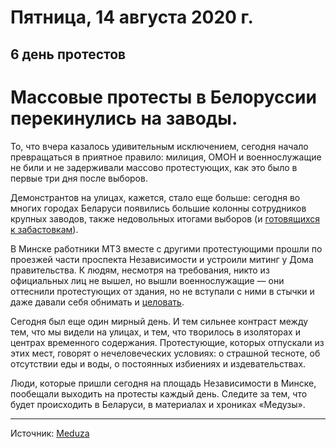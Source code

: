# Пятница, 14 августа 2020 г.
## 6 день протестов

# Массовые протесты в Белоруссии перекинулись на заводы. 

То, что вчера казалось удивительным исключением, сегодня начало превращаться в приятное правило: милиция, ОМОН и военнослужащие не били и не задерживали массово протестующих, как это было в первые три дня после выборов.

Демонстрантов на улицах, кажется, стало еще больше: сегодня во многих городах Беларуси появились большие колонны сотрудников крупных заводов, также недовольных итогами выборов (и [готовящихся к забастовкам](https://meduza.io/feature/2020/08/14/massovye-protesty-v-belorussii-perekinulis-na-zavody-glavnoe)). 

В Минске работники МТЗ вместе с другими протестующими прошли по проезжей части проспекта Независимости и устроили митинг у Дома правительства. К людям, несмотря на требования, никто из официальных лиц не вышел, но вышли военнослужащие — они оттеснили протестующих от здания, но не вступали с ними в стычки и даже давали себя обнимать и [целовать](https://meduza.io/short/2020/08/14/protestuyuschie-obnimayut-omonovtsev-u-doma-pravitelstva-belarusi-fotografiya).

Сегодня был еще один мирный день. И тем сильнее контраст между тем, что мы видели на улицах, и тем, что творилось в изоляторах и центрах временного содержания. Протестующие, которых отпускали из этих мест, говорят о нечеловеческих условиях: о страшной тесноте, об отсутствии еды и воды, о постоянных избиениях и издевательствах.

Люди, которые пришли сегодня на площадь Независимости в Минске, пообещали выходить на протесты каждый день. Следите за тем, что будет происходить в Беларуси, в материалах и хрониках «Медузы». 

---

Источник: [Meduza](https://meduza.io/feature/2020/08/14/massovye-protesty-v-belorussii-perekinulis-na-zavody-glavnoe)
